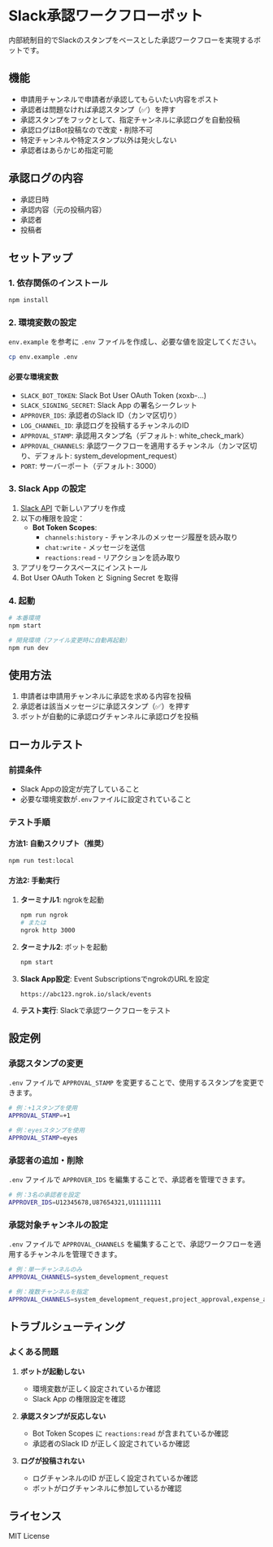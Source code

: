 # Slack承認ワークフローボット

内部統制目的でSlackのスタンプをベースとした承認ワークフローを実現するボットです。

## 機能

- 申請用チャンネルで申請者が承認してもらいたい内容をポスト
- 承認者は問題なければ承認スタンプ（✅）を押す
- 承認スタンプをフックとして、指定チャンネルに承認ログを自動投稿
- 承認ログはBot投稿なので改変・削除不可
- 特定チャンネルや特定スタンプ以外は発火しない
- 承認者はあらかじめ指定可能

## 承認ログの内容

- 承認日時
- 承認内容（元の投稿内容）
- 承認者
- 投稿者

## セットアップ

### 1. 依存関係のインストール

```bash
npm install
```

### 2. 環境変数の設定

`env.example` を参考に `.env` ファイルを作成し、必要な値を設定してください。

```bash
cp env.example .env
```

#### 必要な環境変数

- `SLACK_BOT_TOKEN`: Slack Bot User OAuth Token (xoxb-...)
- `SLACK_SIGNING_SECRET`: Slack App の署名シークレット
- `APPROVER_IDS`: 承認者のSlack ID（カンマ区切り）
- `LOG_CHANNEL_ID`: 承認ログを投稿するチャンネルのID
- `APPROVAL_STAMP`: 承認用スタンプ名（デフォルト: white_check_mark）
- `APPROVAL_CHANNELS`: 承認ワークフローを適用するチャンネル（カンマ区切り、デフォルト: system_development_request）
- `PORT`: サーバーポート（デフォルト: 3000）

### 3. Slack App の設定

1. [Slack API](https://api.slack.com/apps) で新しいアプリを作成
2. 以下の権限を設定：
   - **Bot Token Scopes**:
     - `channels:history` - チャンネルのメッセージ履歴を読み取り
     - `chat:write` - メッセージを送信
     - `reactions:read` - リアクションを読み取り
3. アプリをワークスペースにインストール
4. Bot User OAuth Token と Signing Secret を取得

### 4. 起動

```bash
# 本番環境
npm start

# 開発環境（ファイル変更時に自動再起動）
npm run dev
```

## 使用方法

1. 申請者は申請用チャンネルに承認を求める内容を投稿
2. 承認者は該当メッセージに承認スタンプ（✅）を押す
3. ボットが自動的に承認ログチャンネルに承認ログを投稿

## ローカルテスト

### 前提条件

- Slack Appの設定が完了していること
- 必要な環境変数が`.env`ファイルに設定されていること

### テスト手順

#### 方法1: 自動スクリプト（推奨）

```bash
npm run test:local
```

#### 方法2: 手動実行

1. **ターミナル1**: ngrokを起動
   ```bash
   npm run ngrok
   # または
   ngrok http 3000
   ```

2. **ターミナル2**: ボットを起動
   ```bash
   npm start
   ```

3. **Slack App設定**: Event SubscriptionsでngrokのURLを設定
   ```
   https://abc123.ngrok.io/slack/events
   ```

4. **テスト実行**: Slackで承認ワークフローをテスト

## 設定例

### 承認スタンプの変更

`.env` ファイルで `APPROVAL_STAMP` を変更することで、使用するスタンプを変更できます。

```bash
# 例：+1スタンプを使用
APPROVAL_STAMP=+1

# 例：eyesスタンプを使用
APPROVAL_STAMP=eyes
```

### 承認者の追加・削除

`.env` ファイルで `APPROVER_IDS` を編集することで、承認者を管理できます。

```bash
# 例：3名の承認者を設定
APPROVER_IDS=U12345678,U87654321,U11111111
```

### 承認対象チャンネルの設定

`.env` ファイルで `APPROVAL_CHANNELS` を編集することで、承認ワークフローを適用するチャンネルを管理できます。

```bash
# 例：単一チャンネルのみ
APPROVAL_CHANNELS=system_development_request

# 例：複数チャンネルを指定
APPROVAL_CHANNELS=system_development_request,project_approval,expense_approval
```

## トラブルシューティング

### よくある問題

1. **ボットが起動しない**
   - 環境変数が正しく設定されているか確認
   - Slack App の権限設定を確認

2. **承認スタンプが反応しない**
   - Bot Token Scopes に `reactions:read` が含まれているか確認
   - 承認者のSlack ID が正しく設定されているか確認

3. **ログが投稿されない**
   - ログチャンネルのID が正しく設定されているか確認
   - ボットがログチャンネルに参加しているか確認

## ライセンス

MIT License
